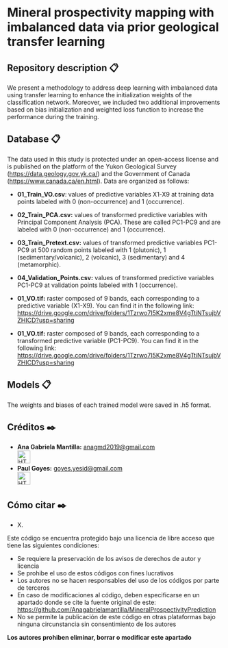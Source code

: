 # Mineral prospectivity mapping with imbalanced data via prior geological transfer learning

## Repository description 📋

We present a methodology to address deep learning with imbalanced data using transfer learning to enhance the initialization weights of the classification network. Moreover, we included two additional improvements based on bias initialization and weighted loss function to increase the performance during the training.

## Database 📋

The data used in this study is protected under an open-access license and is published on the platform of the Yukon Geological Survey (https://data.geology.gov.yk.ca/) and the Government of Canada (https://www.canada.ca/en.html). Data are organized as follows:

* **01_Train_VO.csv**: values of predictive variables X1-X9 at training data points labeled with 0 (non-occurrence) and 1 (occurrence).

* **02_Train_PCA.csv:** values of transformed predictive variables with Principal Component Analysis (PCA). These are called PC1-PC9 and are labeled with 0 (non-occurrence) and 1 (occurrence). 

* **03_Train_Pretext.csv:** values of transformed predictive variables PC1-PC9 at 500 random points labeled with 1 (plutonic), 1 (sedimentary/volcanic), 2 (volcanic), 3 (sedimentary) and 4 (metamorphic). 

* **04_Validation_Points.csv:** values of transformed predictive variables PC1-PC9 at validation points labeled with 1 (occurrence).

* **01_VO.tif:** raster composed of 9 bands, each corresponding to a predictive variable (X1-X9). You can find it in the following link: https://drive.google.com/drive/folders/1Tzrwo7I5K2xme8V4gTtiNTsujbVZHICD?usp=sharing

* **01_VO.tif:** raster composed of 9 bands, each corresponding to a transformed predictive variable (PC1-PC9). You can find it in the following link: https://drive.google.com/drive/folders/1Tzrwo7I5K2xme8V4gTtiNTsujbVZHICD?usp=sharing

## Models 📋

The weights and biases of each trained model were saved in .h5 format.


## Créditos ✒️

* **Ana Gabriela Mantilla:** anagmd2019@gmail.com </br> <a href="https://www.linkedin.com/in/ana-gabriela-mantilla-24377a21a/">
  <img src="https://cdn-icons-png.flaticon.com/512/174/174857.png" alt="HTML tutorial" style="width:30px;height:30px;">
</a> </br> 
* **Paul Goyes:**   goyes.yesid@gmail.com </br> <a href="https://www.linkedin.com/in/paul-goyes-0212b810/">
  <img src="https://cdn-icons-png.flaticon.com/512/174/174857.png" alt="HTML tutorial" style="width:30px;height:30px;">
</a>

## Cómo citar ✒️

* X.

Este código se encuentra protegido bajo una licencia de libre acceso que tiene las siguientes condiciones: 

- Se requiere la preservación de los avisos de derechos de autor y licencia
- Se prohibe el uso de estos códigos con fines lucrativos
- Los autores no se hacen responsables del uso de los códigos por parte de terceros
- En caso de modificaciones al código, deben especificarse en un apartado donde se cite la fuente original de este: https://github.com/Anagabrielamantilla/MineralProspectivityPrediction 
- No se permite la publicación de este código en otras plataformas bajo ninguna circunstancia sin consentimiento de los autores

**Los autores prohiben eliminar, borrar o modificar este apartado**
